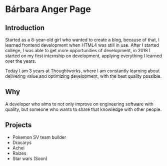 # Bárbara Anger Page
## Introduction
Started as a 8-year-old girl who wanted to create a blog, because of that, I learned frontend development when HTML4 was still in use. After I started college, I was able to get more opportunities of development, in 2018 I started on my first internship on development, applying everything I learned over the years.

Today I am 3 years at Thoughtworks, where I am constantly learning about delivering value and optimizing development, with the best quality possible. 

## Why
A developer who aims to not only improve on engineering software with quality, but someone who wants to share that knowledge with other people.

## Projects
- Pokemon SV team builder
- Dracarys
- Achei
- Raízes
- Star wars (Soon)